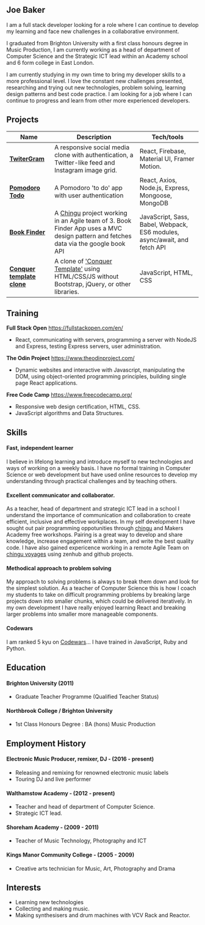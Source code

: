 ## Joe Baker

I am a full stack developer looking for a role where I can continue to develop my learning and face new challenges in a collaborative environment.

I graduated from Brighton University with a first class honours degree in Music Production, I am currently working as a head of department of Computer Science and the Strategic ICT lead within an Academy school and 6 form college in East London.

I am currently studying in my own time to bring my developer skills to a more professional level. I love the constant new challenges presented, researching and trying out new technologies, problem solving, learning design patterns and best code practice. I am looking for a job where I can continue to progress and learn from other more experienced developers.



## Projects

| Name                         | Description       | Tech/tools        |
| ---------------------------- | ----------------- | ----------------- |
| [**TwiterGram**](https://github.com/JBR90/twitergram)            | A responsive social media clone with authentication, a Twitter-like feed and Instagram image grid.    | React, Firebase, Material UI, Framer Motion. |
| [**Pomodoro Todo**](https://github.com/JBR90/Pomodoro-Frontend/blob/main/README.md) | A Pomodoro 'to do' app with user authentication | React, Axios, Node.js, Express, Mongoose, MongoDB              |
| [**Book Finder**](https://github.com/chingu-voyages/v30-toucans-team-02) | A [Chingu](https://chingu.io/) project working in an Agile team of 3. Book Finder App uses a MVC design pattern and fetches data via the google book API | JavaScript, Sass, Babel, Webpack, ES6 modules, async/await, and fetch API             |
| [**Conquer template clone**](https://github.com/JBR90/Conquer_Clone) | A clone of ['Conquer Template'](https://www.free-css.com/free-css-templates/page196/conquer "Conquer Template") using HTML/CSS/JS without Bootstrap, jQuery, or other libraries. | JavaScript, HTML, CSS            |

## Training

**Full Stack Open** 
https://fullstackopen.com/en/

- React, communicating with servers, programming a server with NodeJS and Express, testing Express servers, user administration.

**The Odin Project** 
https://www.theodinproject.com/

- Dynamic websites and interactive with Javascript, manipulating the DOM, using object-oriented programming principles, building single page React applications.

**Free Code Camp** 
https://www.freecodecamp.org/

- Responsive web design certification, HTML, CSS.
- JavaScript algorithms and Data Structures.

## Skills

#### Fast, independent learner
I believe in lifelong learning and introduce myself to new technologies and ways of working on a weekly basis. I have no formal training in Computer Science or web development but have used online resources to develop my understanding through practical challenges and by teaching others. 

 #### Excellent communicator and collaborator.

As a teacher, head of department and strategic ICT lead in a school I understand the importance of communication and collaboration to create efficient, inclusive and effective workplaces. In my self development I have sought out pair programming oppotunities through [chingu](https://chingu.io/) and Makers Academy free workshops. Pairing is a great way to develop and share knowledge, increase engagement within a team, and write the best quality code. I have also gained expericence working in a remote Agile Team on [chingu voyages](https://chingu.io/) using zenhub and github projects.

#### Methodical approach to problem solving

My approach to solving problems is always to break them down and look for the simplest solution. As a teacher of Computer Science this is how I coach my students to take on difficult programming problems by breaking large projects down into smaller chunks, which could be delivered iteratively. In my own development I have really enjoyed learning React and breaking larger problems into smaller more manageable components. 

#### Codewars

I am ranked 5 kyu on    [Codewars](https://www.codewars.com/users/JBR90)... I have trained in JavaScript, Ruby and Python.

## Education

#### Brighton University (2011)

- Graduate Teacher Programme (Qualified Teacher Status)

#### Northbrook College / Brighton University

- 1st Class Honours Degree : BA (hons) Music Production

## Employment History

#### Electronic Music Producer, remixer, DJ -  (2016 - present)

- Releasing and remixing for renowned electronic music labels
- Touring DJ and live performer

#### Walthamstow Academy -  (2012 - present)

- Teacher and head of department of Computer Science. 
- Strategic ICT lead.

#### Shoreham Academy -  (2009 - 2011)

- Teacher of Music Technology, Photography and ICT

#### Kings Manor Community College -  (2005 - 2009)

- Creative arts technician for Music, Art, Photography and Drama


## Interests

- Learning new technologies
- Collecting and making music.
- Making synthesisers and drum machines with VCV Rack and Reactor.

